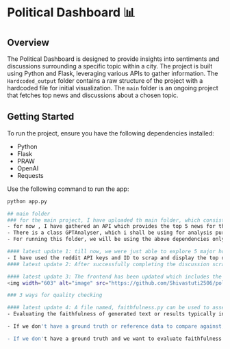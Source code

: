 # Political Dashboard 📊

## Overview
The Political Dashboard is designed to provide insights into sentiments and discussions surrounding a specific topic within a city. The project is built using Python and Flask, leveraging various APIs to gather information. The `Hardcoded_output` folder contains a raw structure of the project with a hardcoded file for initial visualization. The `main` folder is an ongoing project that fetches top news and discussions about a chosen topic.

## Getting Started
To run the project, ensure you have the following dependencies installed:
- Python
- Flask
- PRAW
- OpenAI
- Requests

Use the following command to run the app:
```bash
python app.py

## main folder
### for the main project, I have uploaded th main folder, which consists of the ongoing project. 
- for now , I have gathered an API which provides the top 5 news for the entered country.
- There is a class GPTAnalyser, which i shall be using for analysis purpose in upcoming commits.
- For running this folder, we will be using the above dependencies only.

#### latest update 1: till now, we were just able to explore 5 major hot topics, but now, we will be able to see the top 5 discussions( if any ) ongoing about that particular topic.
- I have used the reddit API keys and ID to scrap and display the top discussions around a city. The heading and url of the discussions for every topic can be seen after runing the project.
#### latest update 2: After successfully completing the discussion scrapping part, I have prepared the backend for GPTanalyser for analysing sentiments, summaries and demands . Although the code works fine with hardcoded data but while using the actual API keys and LLM models as per the latest openai documentation, they will cost me to increasing my rate limits for using th APIs. Still I have attached the GPT.py file separately for reference with API key and model name mentioned in it. 

#### latest update 3: The frontend has been updated which includes the dropdown for each source ( newsAPI and reddit)
<img width="603" alt="image" src="https://github.com/Shivastuti2506/political_dashboard/assets/153611876/c980cbbb-43f8-464d-aa1e-d28f7b6edc47">

### 3 ways for quality checking

#### latest update 4: A file named, faithfulness.py can be used to assess the faithfullness of the scrapped results. To use and verify the function , we need to have a premium openAI key therefore I have attached the function in a separate file. I have assumed that we have some reference ( grountruth ) for the verification purpose. 
- Evaluating the faithfulness of generated text or results typically involves comparing them to a reference or ground truth to determine how accurately the information has been conveyed.

- If we don't have a ground truth or reference data to compare against, evaluating faithfulness becomes more challenging. However, we can still implement a simple **heuristic-based evaluation** that considers certain characteristics associated with faithful information. 

- If we don't have a ground truth and we want to evaluate faithfulness in a more nuanced way, we might consider leveraging external sources or fact-checking services. An example is , we could incorporate an external fact-checking API, such as the ClaimReview API provided by Google. 
